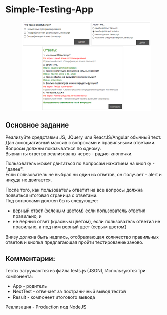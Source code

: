 # Simple-Testing-App

<p align="center"><img width="80%" height="80%" src="image.png" /></p>

## Основное задание

Реализуйте средставми JS, JQuery или ReactJS/Angular обычный тест.</br> 
Дан ассоциативный массив с вопросами и правильными ответами. Вопросы должны показываться по одному.</br>
Вырианты ответов реализованы через - радио-кнопочки.

Пользователь может двигаться по вопросам нажатием на кнопку - "далее".</br>
Если пользователь не выбрал ни один из ответов, он получает - alert и никуда не двигается.

После того, как пользователь ответит на все вопросы должна появиться итоговая страница с ответами.</br>
Под вопросами должен быть следующее: 
- верный ответ (зеленым цветом) если пользователь ответил правильно, и
- не верный ответ (красным цветом), если пользователь ответил не правильно, а под ним верный цвет (серым цветом)

Внизу должна быть надпись, отображающая количество правильных ответов и
кнопка предлагающая пройти тестирование заново.

## Комментарии: 
  Тесты загружаются из файла tests.js (JSON), 
  Используются три компонента:
  - App - родитель
  - NextTest - отвечает за постраничный вывод тестов
  - Result - компонент итогового вывода 

Реализация - Production под NodeJS

